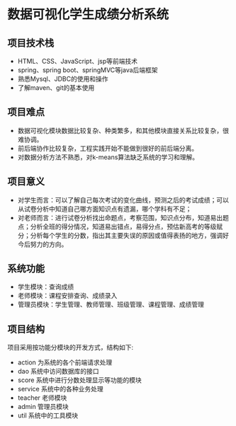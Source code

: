 # 数据可视化学生成绩分析系统

## 

## 项目技术栈

- HTML、CSS、JavaScript、jsp等前端技术
- spring、spring boot、springMVC等java后端框架
- 熟悉Mysql、JDBC的使用和操作
- 了解maven、git的基本使用

## 项目难点

- 数据可视化模块数据比较复杂、种类繁多，和其他模块直接关系比较复杂，很难协调。
- 前后端协作比较复杂，工程实践开始不能做到很好的前后端分离。
- 对数据分析方法不熟悉，对k-means算法缺乏系统的学习和理解。

## 项目意义

- 对学生而言：可以了解自己每次考试的变化曲线，预测之后的考试成绩；可以从试卷分析中知道自己哪方面知识点有遗漏，哪个学科有不足；
- 对老师而言：进行试卷分析找出命题点，考察范围，知识点分布，知道易出题点；分析全班的得分情况，知道易出错点，易得分点，预估新高考的等级赋分；分析每个学生的分数，指出其主要失误的原因或值得表扬的地方，强调好今后努力的方向。

## 系统功能

- 学生模块：查询成绩
- 老师模块：课程安排查询、成绩录入
- 管理员模块：学生管理、教师管理、班级管理、课程管理、成绩管理

## 项目结构

项目采用按功能分模块的开发方式，结构如下:

- action 为系统的各个前端请求处理
- dao 系统中访问数据库的接口
- score 系统中进行分数处理显示等功能的模块
- service 系统中的各种业务处理
- teacher 老师模块
- admin 管理员模块
- util 系统中的工具模块